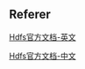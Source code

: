 ## Referer

[Hdfs官方文档-英文](https://hadoop.apache.org/docs/r1.2.1/hdfs_design.html)

[Hdfs官方文档-中文](https://hadoop.apache.org/docs/r1.0.4/cn/hdfs_design.html)